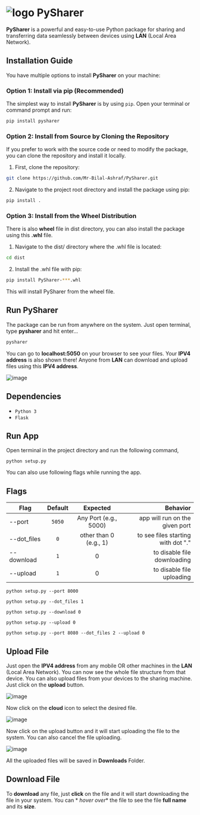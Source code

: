 # ![logo](https://github.com/Mr-Bilal-Ashraf/PySharer/blob/master/PySharer/static/img/short_logo.png) PySharer

**PySharer** is a powerful and easy-to-use Python package for sharing and transferring data seamlessly between devices using **LAN** (Local Area Network).

## Installation Guide

You have multiple options to install **PySharer** on your machine:

### Option 1: Install via pip (Recommended)

The simplest way to install **PySharer** is by using `pip`. Open your terminal or command prompt and run:

```bash
pip install pysharer
```

### Option 2: Install from Source by Cloning the Repository

If you prefer to work with the source code or need to modify the package, you can clone the repository and install it locally.

1. First, clone the repository:
```bash
git clone https://github.com/Mr-Bilal-Ashraf/PySharer.git
```

2. Navigate to the project root directory and install the package using pip:
```bash
pip install .
```

### Option 3: Install from the Wheel Distribution
There is also **wheel** file in dist directory, you can also install the package using this **.whl** file.

1. Navigate to the dist/ directory where the .whl file is located:
```bash
cd dist
```

2. Install the .whl file with pip:
```bash
pip install PySharer-***.whl
```
This will install PySharer from the wheel file.

## Run PySharer

The package can be run from anywhere on the system. Just open terminal, type **pysharer** and hit enter...
```bash
pysharer
```
You can go to **localhost:5050** on your browser to see your files. Your **IPV4 address** is also shown there! Anyone from **LAN** can download and upload files using this **IPV4 address**.


![image](https://github.com/Mr-Bilal-Ashraf/PySharer/assets/92203535/fe57a018-1341-49e8-bd1c-5090211c0be7)

## Dependencies

* `Python 3`
* `Flask`

## Run App

Open terminal in the project directory and run the following command,

`python setup.py`

You can also use following flags while running the app.

## Flags

| Flag        | Default |        Expected        |                           Behavior |
|-------------|:-------:|:----------------------:|-----------------------------------:|
| --port      | `5050`  | Any Port (e.g., 5000)  |     app will run on the given port |
| --dot_files |   `0`   | other than 0 (e.g., 1) | to see files starting with dot "." |
| --download  |   `1`   |           0            |        to disable file downloading |
| --upload    |   `1`   |           0            |          to disable file uploading |

`python setup.py --port 8000`

`python setup.py --dot_files 1`

`python setup.py --download 0`

`python setup.py --upload 0`

`python setup.py --port 8080 --dot_files 2 --upload 0`

## Upload File

Just open the **IPV4 address** from any mobile OR other machines in the **LAN** (Local Area Network). You can now see
the whole file structure from that device. You can also upload files from your devices to the sharing machine. Just
click on the **upload** button.

![image](https://github.com/Mr-Bilal-Ashraf/PySharer/assets/92203535/b1265629-315d-4b4f-9337-e651becad48f)

Now click on the **cloud** icon to select the desired file.

![image](https://github.com/Mr-Bilal-Ashraf/PySharer/assets/92203535/112c1fc6-4b89-4d24-aeb4-61ddef07c19a)

Now click on the upload button and it will start uploading the file to the system. You can also cancel the file
uploading.

![image](https://github.com/Mr-Bilal-Ashraf/PySharer/assets/92203535/4a66d2ad-424a-4b4b-8c7b-2e3def005808)

All the uploaded files will be saved in **Downloads** Folder.

## Download File

To **download** any file, just **click** on the file and it will start downloading the file in your system. You can *
*hover over** the file to see the file **full name** and its **size**.


